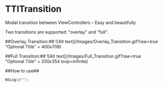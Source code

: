 TTITransition
=============

Modal transition between ViewControllers – Easy and beautifully 

Two transitions are supported: "overlay" and "full".

##Overlay Transition:##
![Alt text](/Images/Overlay_Transition.gif?raw=true "Optional Title" = 400x708) 

##Full Transition:##
![Alt text](/Images/Full_Transition.gif?raw=true "Optional Title" = 200x354 loop=infinite)

##How to use##
```Objective-C
NSLog(@"");
```